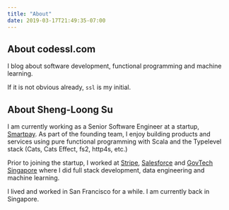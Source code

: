```yaml
---
title: "About"
date: 2019-03-17T21:49:35-07:00
---
```


## About codessl.com

I blog about software development, functional programming and machine learning.

If it is not obvious already, `ssl` is my initial.

## About Sheng-Loong Su

I am currently working as a Senior Software Engineer at a startup, [Smartpay](https://smartpay.co).
As part of the founding team, I enjoy building products and services using pure functional programming with Scala and the Typelevel stack (Cats, Cats Effect, fs2, http4s, etc.)

Prior to joining the startup, I worked at [Stripe](https://stripe.com), [Salesforce](https://salesforce.com) and [GovTech Singapore](https://tech.gov.sg) where I did full stack development, data engineering and machine learning.

I lived and worked in San Francisco for a while. I am currently back in Singapore.
